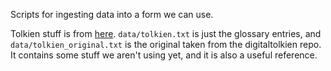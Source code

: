 Scripts for ingesting data into a form we can use.

Tolkien stuff is from [here](https://github.com/digitaltolkien/a-middle-english-vocabulary). `data/tolkien.txt` is just the glossary entries, and `data/tolkien_original.txt` is the original taken from the digitaltolkien repo. It contains some stuff we aren't using yet, and it is also a useful reference.